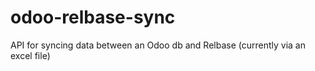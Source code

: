 # odoo-relbase-sync
API for syncing data between an Odoo db and Relbase (currently via an excel file)
